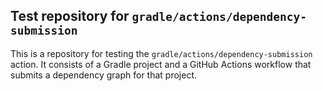 ## Test repository for `gradle/actions/dependency-submission`

This is a repository for testing the `gradle/actions/dependency-submission` action.
It consists of a Gradle project and a GitHub Actions workflow that submits a dependency graph for that project.
